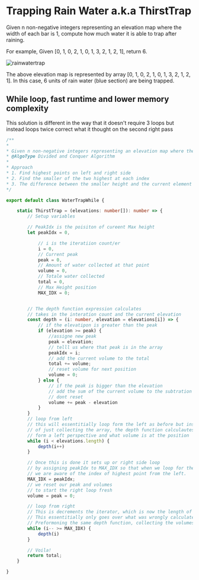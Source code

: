 # Trapping Rain Water a.k.a ThirstTrap

Given n non-negative integers representing an elevation map where the width of each bar is 1, compute how much water it is able to trap after raining.

For example,
Given [0, 1, 0, 2, 1, 0, 1, 3, 2, 1, 2, 1], return 6.

![rainwatertrap](https://user-images.githubusercontent.com/565300/36057813-8a5c75a2-0dc8-11e8-8870-c9b965a9ccac.png)

The above elevation map is represented by array [0, 1, 0, 2, 1, 0, 1, 3, 2, 1, 2, 1]. In this case, 6 units of rain water (blue section) are being trapped.

## While loop, fast runtime and lower memory complexity

This solution is different in the way that it doesn't require 3 loops but instead loops twice correct what it thought on the second right pass

```typescript
/**
*
* Given n non-negative integers representing an elevation map where the width of each bar is 1, compute how much water it is able to trap after raining.
* @AlgoType Divided and Conquer Algorithm
*
* Approach
* 1. Find highest points on left and right side
* 2. Find the smaller of the two highest at each index
* 3. The difference between the smaller height and the current element height will give you the water stored
*/

export default class WaterTrapWhile {

    static ThirstTrap = (elevations: number[]): number => {
        // Setup variables

        // PeakIdx is the poisiton of cureent Max height
        let peakIdx = 0,

            // i is the iteratiion count/er
            i = 0,
            // Current peak
            peak = 0,
            // Amount of water collected at that point
            volume = 0,
            // Totale water collected
            total = 0,
            // Max Height position
            MAX_IDX = 0;


        // The depth function expression calculates
        // takes in the interation count and the current elevation
        const depth = (i: number, elevation = elevations[i]) => {
            // if the elevatipon is greater than the peak
            if (elevation >= peak) {
                //assigne new peak
                peak = elevation;
                // telll us where that peak is in the array
                peakIdx = i;
                // add the current volume to the total
                total += volume;
                // reset volume for next position
                volume = 0;
            } else {
                // if the peak is bigger than the elevation
                // add the sum of the current volume to the subtration of peak - elevaltion the the volume.
                // dont reset
                volume += peak - elevation
            }
        }
        // loop from left
        // this will essentitially loop form the left as before but instead
        // of just collecting the array, the depth function calculautes the peak to check against
        // form a left perspective and what volume is at the position
        while (i < elevations.length) {
            depth(i++)
        }

        // Once this is done it sets up or right side loop
        // by assigning peakIdx to MAX_IDX so that when we loop for the right
        // we are aware of the index of highest point from the left.
        MAX_IDX = peakIdx;
        // we reset our peak and volumes
        // to start the right loop fresh
        volume = peak = 0;

        // loop from right
        // This is decrements the iterator, which is now the length of the array, to the index of the highest point.
        // This essentitially only goes over what was wrongly calculated by th left when it crossed over to the right half
        // Preformoning the same depth function, collecting the volumes and adding the sum to the total
        while (i-- >= MAX_IDX) {
            depth(i)
        }

        // Voila!
        return total;
    }

}
```
